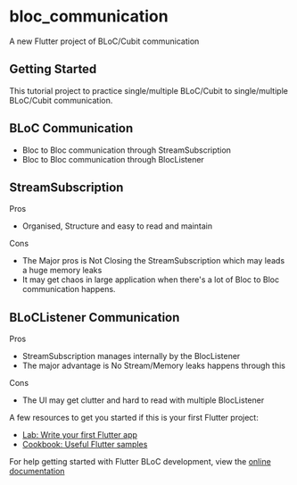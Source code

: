 # bloc_communication

A new Flutter project of BLoC/Cubit communication

## Getting Started

This tutorial project to practice single/multiple BLoC/Cubit to single/multiple BLoC/Cubit communication.

## BLoC Communication
- Bloc to Bloc communication through StreamSubscription
- Bloc to Bloc communication through BlocListener

## StreamSubscription
Pros
- Organised, Structure and easy to read and maintain

Cons
- The Major pros is Not Closing the StreamSubscription which may leads a huge memory leaks
- It may get chaos in large application when there's a lot of Bloc to Bloc communication happens.

## BLoCListener Communication
Pros
- StreamSubscription manages internally by the BlocListener
- The major advantage is No Stream/Memory leaks happens through this

Cons
- The UI may get clutter and hard to read with multiple BlocListener

A few resources to get you started if this is your first Flutter project:

- [Lab: Write your first Flutter app](https://docs.flutter.dev/get-started/codelab)
- [Cookbook: Useful Flutter samples](https://docs.flutter.dev/cookbook)

For help getting started with Flutter BLoC development, view the
[online documentation](https://bloclibrary.dev/#/)
